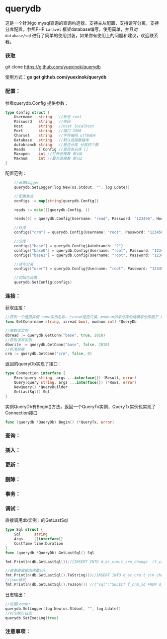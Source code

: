 # querydb

这是一个针对go mysql查询的查询构造器，支持主从配置，支持读写分离，支持分库配置。参照PHP `Laravel` 框架database编写，使用简单，并且对`database/sql`进行了简单的使用封装，如果你有使用上的问题和建议，欢迎联系我。

### 获取

git clone https://github.com/yuexinok/querydb

使用方式：**go get github.com/yuexinok/querydb**

### 配置：

参看querydb.Config 提供参数：

```go
type Config struct {
	Username   string   //账号 root
	Password   string   //密码
	Host       string   //host localhost
	Port       string   //端口 3306
	Charset    string   //字符编码 utf8mb4
	Database   string   //默认连接数据库
	Autobranch string   //是否分库 分库的个数
	Reads      []Config //是否有从库 []
	Maxopen    int //打开连接数 默认0
	Maxnum     int //最大连接数 默认2
}
```

配置范例：

```go
	//设置Logger
	querydb.SetLogger(log.New(os.Stdout, "", log.Ldate))

	//配置集合
	configs := map[string]querydb.Config{}

	reads := make([]querydb.Config, 1)

	reads[0] = querydb.Config{Username: "read", Password: "123456", Host: "127.0.0.1", Port: "3306", Charset: "utf8mb4"}

	//标准
	configs["crm"] = querydb.Config{Username: "root", Password: "123456", Host: "127.0.0.1", Port: "3306", Charset: "utf8mb4", Database: "d_ec_crmextend"}

	//分库
	configs["base"] = querydb.Config{Autobranch: "2"}
	configs["base0"] = querydb.Config{Username: "root", Password: "123456", Host: "127.0.0.1", Port: "3306", Charset: "utf8mb4",  Database: "d_ec_crm", Reads: reads}
	configs["base1"] = querydb.Config{Username: "root", Password: "123456", Host: "127.0.0.1", Port: "3306", Charset: "utf8mb4",  Database: "d_ec_crm", Reads: reads}

	//读写分离
	configs["user"] = querydb.Config{Username: "root", Password: "123456", Host: "127.0.0.1", Port: "3306", Charset: "utf8mb4", Database: "d_ec_user", Reads: reads}

	//初始化设置
	querydb.SetConfig(configs)
```



### 连接：

获取连接：

```go
//获取一个连接实例 name实例名称，isread是否只读，modnum如果分库的话填写分库因子 默认为0
func GetConn(name string, isread bool, modnum int) *QueryDb
```

```go
//获取读实例
dbread := querydb.GetConn("base", true, 2018)
//获取读写实例
dbwrite := querydb.GetConn("base", false, 2018)
//标准获取
crm := querydb.GetConn("crm", false, 0)
```

返回的queryDb实现了接口：

```go
type Connection interface {
	Exec(query string, args ...interface{}) (Result, error)
	Query(query string, args ...interface{}) (*Rows, error)
	NewQuery() *QueryBuilder
	GetLastSql() Sql
}
```

实例QueryDb有Begin()方法，返回一个QueryTx实例，QueryTx实例也实现了Connection接口

```go
func (querydb *QueryDb) Begin() (*QueryTx, error)
```



### 查询：



### 插入：



### 更新：



### 删除：

### 

### 事务：





### 调试：

直接调用db实例：的GetLastSql

```go
type Sql struct {
	Sql      string
	Args     []interface{}
	CostTime time.Duration
}
func (querydb *QueryDb) GetLastSql() Sql
```

```go
fmt.Println(db.GetLastSql())//{INSERT INTO d_ec_crm.t_crm_change  (f_crm_id) VALUES (?) [1236] 3.511848ms}

//或者直接输出完整sql
fmt.Println(db.GetLastSql().ToString())//INSERT INTO d_ec_crm.t_crm_change  (f_crm_id) VALUES ("1236")
//json格式
fmt.Println(db.GetLastSql().ToJson()) //{"sql":"SELECT f_crm_id FROM d_ec_crm.t_crm_change WHERE  f_crm_id = \"1236\" LIMIT 0,1","costtime":"1.050622ms"}


```

日志输出：

```go
//设置Logger
querydb.SetLogger(log.New(os.Stdout, "", log.Ldate))
//打印执行日志
querydb.SetExecLog(true)
```

### 注意事项：